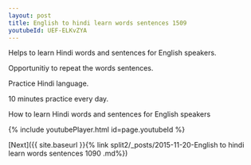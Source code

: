 ```yaml
---
layout: post
title: English to hindi learn words sentences 1509 
youtubeId: UEF-ELKvZYA
---
```

 
 
Helps to learn Hindi words and sentences for English speakers.

Opportunitiy to repeat the words sentences. 

Practice Hindi language. 
 
10 minutes practice every day. 
 
How to learn Hindi words and sentences for English speakers 
 
{% include youtubePlayer.html id=page.youtubeId %}
 
 
[Next]({{ site.baseurl }}{% link  split2/_posts/2015-11-20-English to hindi learn words sentences 1090 .md%})
 
